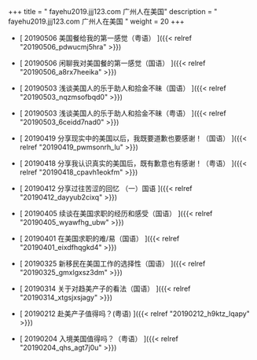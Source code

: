 +++
title = "  fayehu2019.jjj123.com 广州人在美国"
description = "  fayehu2019.jjj123.com 广州人在美国  "
weight = 20
+++



* [ 20190506  美国餐给我的第一感觉（粤语）  ]({{< relref "20190506_pdwucmj5hra" >}})


* [ 20190506  闲聊我对美国餐的第一感觉（国语）  ]({{< relref "20190506_a8rx7heeika" >}})


* [ 20190503  浅谈美国人的乐于助人和拾金不昧（国语）  ]({{< relref "20190503_nqzmsofbqd0" >}})


* [ 20190503  浅谈美国人的乐于助人和拾金不昧（粤语）  ]({{< relref "20190503_6ceidd7nad0" >}})


* [ 20190419  分享现实中的美国以后，我既要道歉也要感谢！（国语）  ]({{< relref "20190419_pwmsonrh_lu" >}})


* [ 20190418  分享我认识真实的美国后，既有歉意也有感谢！（粤语）  ]({{< relref "20190418_cpavh1eokfm" >}})


* [ 20190412  分享过往苦涩的回忆 （一）国语  ]({{< relref "20190412_dayyub2cixq" >}})


* [ 20190405  续谈在美国求职的经历和感受（国语）  ]({{< relref "20190405_wyawfhg_ubw" >}})


* [ 20190401  在美国求职的难/易（国语）  ]({{< relref "20190401_eixdfhqgkd4" >}})


* [ 20190325  新移民在美国工作的选择性（国语）  ]({{< relref "20190325_gmxlgxsz3dm" >}})


* [ 20190314  关于对趋美产子的看法（国语）  ]({{< relref "20190314_xtgsjxsjagy" >}})


* [ 20190212  赴美产子值得吗？(粤语)  ]({{< relref "20190212_h9ktz_lqapy" >}})


* [ 20190204  入境美国值得吗？（粤语）  ]({{< relref "20190204_qhs_agt7j0u" >}})

